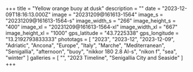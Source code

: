 +++
title = "Yellow orange buoy at dusk"
description = ""
date = "2023-12-09T18:16:13.000Z"
image = "20231209@161613-1564"
image_s = "20231209@161613-1564-s"
image_width_s = "266"
image_height_s = "400"
image_xl = "20231209@161613-1564-xl"
image_width_xl = "667"
image_height_xl = "1000"
gps_latitude = "43.7225338"
gps_longitude = "13.2192793833333"
phototags = [ "2023", "2023-12", "2023-12-09", "Adriatic", "Ancona", "Europe", "Italy", "Marche", "Mediterranean", "Senigallia", "afternoon", "buoy", "nikkor 180 2.8 AI-s", "nikon f", "sea", "winter" ]
galleries = [ "", "2023 Timeline", "Senigallia City and Seaside" ]
+++
